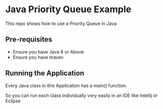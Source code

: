 # Java Priority Queue Example
This repo shows how to use a Priority Queue in Java

## Pre-requisites

* Ensure you have Java 8 or Above
* Ensure you have maven

## Running the Application

Every Java class in this Application has a main() function. 

So you can run each class individually very easily in an IDE like Intellij or Eclipse
